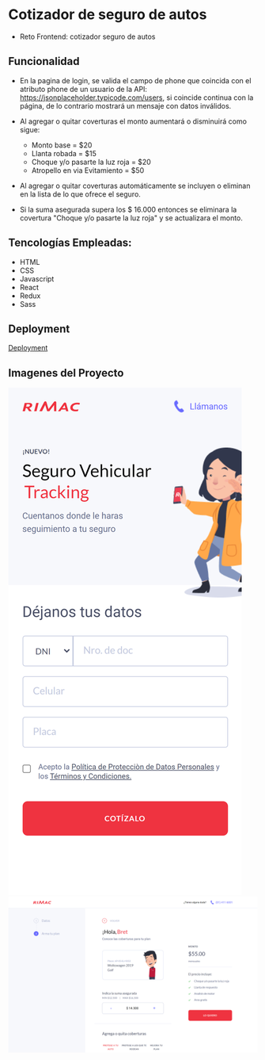# Cotizador de seguro de autos

- Reto Frontend: cotizador seguro de autos

## Funcionalidad

- En la pagina de login, se valida el campo de phone que coincida con el atributo phone de un usuario de la API: https://jsonplaceholder.typicode.com/users, si coincide continua con la página, de lo contrario mostrará un mensaje con datos inválidos.

- Al agregar o quitar coverturas el monto aumentará o disminuirá como sigue:

  - Monto base = $20
  - Llanta robada = $15
  - Choque y/o pasarte la luz roja = $20
  - Atropello en via Evitamiento = $50

- Al agregar o quitar coverturas automáticamente se incluyen o eliminan en la lista de lo que ofrece el seguro.
- Si la suma asegurada supera los $ 16.000 entonces se eliminara la covertura "Choque y/o pasarte la luz roja" y se actualizara el monto.

## Tencologías Empleadas:

- HTML
- CSS
- Javascript
- React
- Redux
- Sass

## Deployment

[Deployment](https://cotizador-autos-teal.vercel.app)

## Imagenes del Proyecto

![Mobile](./mobile.png)
![Desktop](./desktop.png)
